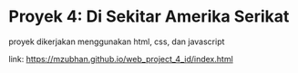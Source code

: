 # Proyek 4: Di Sekitar Amerika Serikat

proyek dikerjakan menggunakan html, css, dan javascript

link: https://mzubhan.github.io/web_project_4_id/index.html

